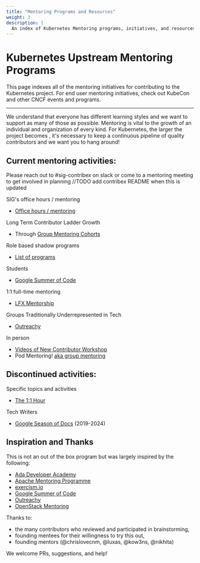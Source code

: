 ```yaml
---
title: "Mentoring Programs and Resources"
weight: 3
description: |
  An index of Kubernetes Mentoring programs, initiatives, and resources.
---
```


# Kubernetes Upstream Mentoring Programs

This page indexes all of the mentoring initiatives for contributing to the Kubernetes project. For end user mentoring initiatives, check out KubeCon and other CNCF events and programs.

---

We understand that everyone has different learning styles and we want to support
as many of those as possible. Mentoring is vital to the growth of an individual
and organization of every kind. For Kubernetes, the larger the project becomes
, it's necessary to keep a continuous pipeline of quality contributors and we want you to hang around!

## Current mentoring activities:

Please reach out to #sig-contribex on slack or come to a mentoring meeting to get involved in planning //TODO add contribex README when this is updated

SIG's office hours / mentoring

- [Office hours / mentoring](/mentoring/programs/office-hours.md)

Long Term Contributor Ladder Growth

- Through [Group Mentoring Cohorts](/mentoring/programs/group-mentoring.md)

Role based shadow programs

- [List of programs](/mentoring/programs/shadow-roles.md)

Students

- [Google Summer of Code](/mentoring/programs/google-summer-of-code.md)

1:1 full-time mentoring

- [LFX Mentorship](/mentoring/programs/lfx-mentorship.md)

Groups Traditionally Underrepresented in Tech

- [Outreachy](/mentoring/programs/outreachy.md)

In person

- [Videos of New Contributor Workshop](https://www.youtube.com/playlist?list=PL69nYSiGNLP3M5X7stuD7N4r3uP2PZQUx)
- Pod Mentoring! [aka group mentoring](/mentoring/programs/mentoring-events.md)

## Discontinued activities:

Specific topics and activities

- [The 1:1 Hour](/mentoring/programs/the1-on-1hour.md)

Tech Writers

- [Google Season of Docs](/mentoring/programs/google-season-of-docs.md) (2019-2024)

## Inspiration and Thanks

This is not an out of the box program but was largely inspired by the following:

- [Ada Developer Academy](https://adadevelopersacademy.org/)
- [Apache Mentoring Programme](https://community.apache.org/mentoringprogramme.html)
- [exercism.io](https://github.com/OperationCode/exercism-io-mentoring)
- [Google Summer of Code](https://developers.google.com/open-source/gsoc/)
- [Outreachy](https://www.outreachy.org/)
- [OpenStack Mentoring](https://wiki.openstack.org/wiki/Mentoring)

Thanks to:

- the many contributors who reviewed and participated in brainstorming,
- founding mentees for their willingness to try this out,
- founding mentors (@chrislovecnm, @luxas, @kow3ns, @nikhita)

We welcome PRs, suggestions, and help!
